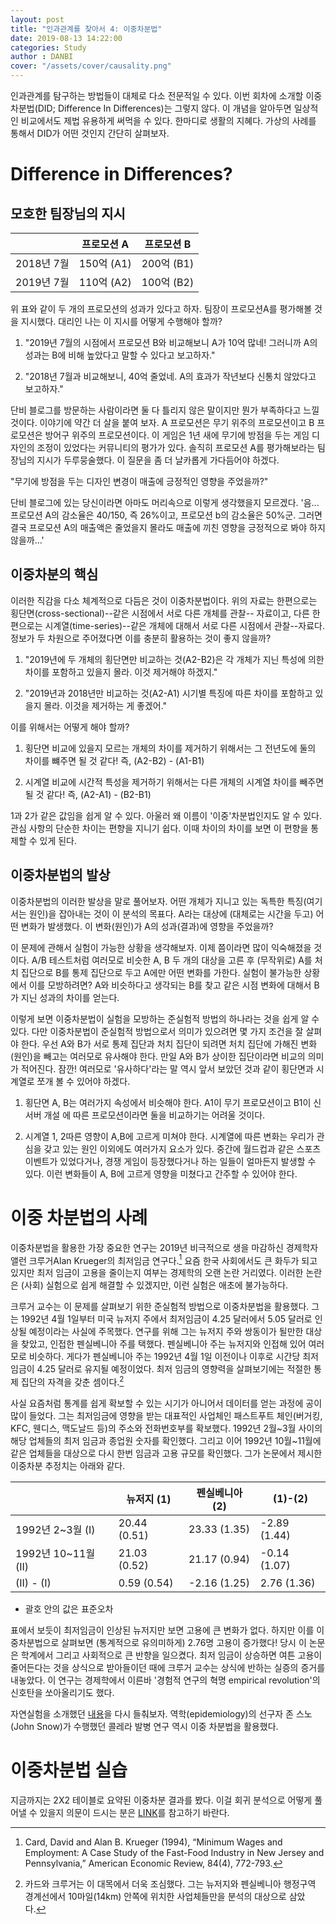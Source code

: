 ```yaml
---  
layout: post  
title: "인과관계를 찾아서 4: 이중차분법"  
date: 2019-08-13 14:22:00  
categories: Study  
author : DANBI  
cover: "/assets/cover/causality.png"  
---
```

인과관계를 탐구하는 방법들이 대체로 다소 전문적일 수 있다. 이번 회차에 소개할 이중차분법(DID; Difference In Differences)는 그렇지 않다. 이 개념을 알아두면 일상적인 비교에서도 제법 유용하게 써먹을 수 있다. 한마디로 생활의 지혜다. 가상의 사례를 통해서 DID가 어떤 것인지 간단히 살펴보자.

# Difference in Differences?

## 모호한 팀장님의 지시

  

| | 프로모션 A | 프로모션 B |
|---|---|---|
| 2018년 7월 | 150억 (A1) | 200억 (B1)|
| 2019년 7월 | 110억 (A2) | 100억 (B2)|

  
  

위 표와 같이 두 개의 프로모션의 성과가 있다고 하자. 팀장이 프로모션A를 평가해볼 것을 지시했다. 대리인 나는 이 지시를 어떻게 수행해야 할까?

  

1. "2019년 7월의 시점에서 프로모션 B와 비교해보니 A가 10억 많네! 그러니까 A의 성과는 B에 비해 높았다고 말할 수 있다고 보고하자."

2. "2018년 7월과 비교해보니, 40억 줄었네. A의 효과가 작년보다 신통치 않았다고 보고하자."

  

단비 블로그를 방문하는 사람이라면 둘 다 틀리지 않은 말이지만 뭔가 부족하다고 느낄 것이다. 이야기에 약간 더 살을 붙여 보자. A 프로모션은 무기 위주의 프로모션이고 B 프로모션은 방어구 위주의 프로모션이다. 이 게임은 1년 새에 무기에 방점을 두는 게임 디자인의 조정이 있었다는 커뮤니티의 평가가 있다. 솔직히 프로모션 A를 평가해보라는 팀장님의 지시가 두루뭉술했다. 이 질문을 좀 더 날카롭게 가다듬어야 하겠다.

  

"무기에 방점을 두는 디자인 변경이 매출에 긍정적인 영향을 주었을까?"

  

단비 블로그에 있는 당신이라면 아마도 머리속으로 이렇게 생각했을지 모르겠다. '음... 프로모션 A의 감소율은 40/150, 즉 26%이고, 프로모션 b의 감소율은 50%군. 그러면 결국 프로모션 A의 매출액은 줄었을지 몰라도 매출에 끼친 영향을 긍정적으로 봐야 하지 않을까...'

  

## 이중차분의 핵심

  

이러한 직감을 다소 체계적으로 다듬은 것이 이중차분법이다. 위의 자료는 한편으로는 횡단면(cross-sectional)--같은 시점에서 서로 다른 개체를 관찰-- 자료이고, 다른 한편으로는 시계열(time-series)--같은 개체에 대해서 서로 다른 시점에서 관찰--자료다. 정보가 두 차원으로 주어졌다면 이를 충분히 활용하는 것이 좋지 않을까?

  

1. "2019년에 두 개체의 횡단면만 비교하는 것(A2-B2)은 각 개체가 지닌 특성에 의한 차이를 포함하고 있을지 몰라. 이것 제거해야 하겠지."

2. "2019년과 2018년만 비교하는 것(A2-A1) 시기별 특징에 따른 차이를 포함하고 있을지 몰라. 이것을 제거하는 게 좋겠어."

  

이를 위해서는 어떻게 해야 할까?

  

1. 횡단면 비교에 있을지 모르는 개체의 차이를 제거하기 위해서는 그 전년도에 둘의 차이를 뺴주면 될 것 같다! 즉, (A2-B2) - (A1-B1)

2. 시계열 비교에 시간적 특성을 제거하기 위해서는 다른 개체의 시계열 차이를 빼주면 될 것 같다! 즉, (A2-A1) - (B2-B1)

  

1과 2가 같은 값임을 쉽게 알 수 있다. 아울러 왜 이름이 '이중'차분법인지도 알 수 있다. 관심 사항의 단순한 차이는 편향을 지니기 쉽다. 이때 차이의 차이를 보면 이 편향을 통제할 수 있게 된다.

  

## 이중차분법의 발상

  

이중차분법의 이러한 발상을 말로 풀어보자. 어떤 개체가 지니고 있는 독특한 특징(여기서는 원인)을 잡아내는 것이 이 분석의 목표다. A라는 대상에 (대체로는 시간을 두고) 어떤 변화가 발생했다. 이 변화(원인)가 A의 성과(결과)에 영향을 주었을까?

  

이 문제에 관해서 실험이 가능한 상황을 생각해보자. 이제 쯤이라면 많이 익숙해졌을 것이다. A/B 테스트처럼 여러모로 비슷한 A, B 두 개의 대상을 고른 후 (무작위로) A를 처치 집단으로 B를 통제 집단으로 두고 A에만 어떤 변화를 가한다. 실험이 불가능한 상황에서 이를 모방하려면? A와 비슷하다고 생각되는 B를 찾고 같은 시점 변화에 대해서 B가 지닌 성과의 차이를 얻는다.

  

이렇게 보면 이중차분법이 실험을 모방하는 준실험적 방법의 하나라는 것을 쉽게 알 수 있다. 다만 이중차분법이 준실험적 방법으로서 의미가 있으려면 몇 가지 조건을 잘 살펴야 한다. 우선 A와 B가 서로 통제 집단과 처치 집단이 되려면 처치 집단에 가해진 변화(원인)을 빼고는 여러모로 유사해야 한다. 만일 A와 B가 상이한 집단이라면 비교의 의미가 적어진다. 잠깐! 여러모로 '유사하다'라는 말 역시 앞서 보았던 것과 같이 횡단면과 시계열로 쪼개 볼 수 있어야 하겠다.

  

1. 횡단면 A, B는 여러가지 속성에서 비슷해야 한다. A1이 무기 프로모션이고 B1이 신서버 개설 에 따른 프로모션이라면 둘을 비교하기는 어려울 것이다.

2. 시계열 1, 2따른 영향이 A,B에 고르게 미쳐야 한다. 시계열에 따른 변화는 우리가 관심을 갖고 있는 원인 이외에도 여러가지 요소가 있다. 중간에 월드컵과 같은 스포츠 이벤트가 있었다거나, 경쟁 게임이 등장했다거나 하는 일들이 얼마든지 발생할 수 있다. 이런 변화들이 A, B에 고르게 영향을 미쳤다고 간주할 수 있어야 한다.

  
  

# 이중 차분법의 사례

  

이중차분법을 활용한 가장 중요한 연구는 2019년 비극적으로 생을 마감하신 경제학자 앨런 크루거Alan Krueger의 최저임금 연구다.[^1] 요즘 한국 사회에서도 큰 화두가 되고 있지만 최저 임금이 고용을 줄이는지 여부는 경제학의 오랜 논란 거리였다. 이러한 논란은 (사회) 실험으로 쉽게 해결할 수 있겠지만, 이런 실험은 애초에 불가능하다.

  

크루거 교수는 이 문제를 살펴보기 위한 준실험적 방법으로 이중차분법을 활용했다. 그는 1992년 4월 1일부터 미국 뉴저지 주에서 최저임금이 4.25 달러에서 5.05 달러로 인상될 예정이라는 사실에 주목했다. 연구를 위해 그는 뉴저지 주와 쌍동이가 될만한 대상을 찾았고, 인접한 펜실베니아 주를 택했다. 펜실베니아 주는 뉴저지와 인접해 있어 여러모로 비슷하다. 게다가 펜실베니아 주는 1992년 4월 1일 이전이나 이후로 시간당 최저임금이 4.25 달러로 유지될 예정이었다. 최저 임금의 영향력을 살펴보기에는 적절한 통제 집단의 자격을 갖춘 셈이다.[^2]

  

[^1]: Card, David and Alan B. Krueger (1994), “Minimum Wages and Employment: A Case Study of the Fast-Food Industry in New Jersey and Pennsylvania,” American Economic Review, 84(4), 772-793.

  

[^2]: 카드와 크루거는 이 대목에서 더욱 조심했다. 그는 뉴저지와 펜실베니아 행정구역 경계선에서 10마일(14km) 안쪽에 위치한 사업체들만을 분석의 대상으로 삼았다.

  

사실 요즘처럼 통계를 쉽게 확보할 수 있는 시기가 아니어서 데이터를 얻는 과정에 공이 많이 들었다. 그는 최저임금에 영향을 받는 대표적인 사업체인 패스트푸트 체인(버거킹, KFC, 웬디스, 맥도날드 등)의 주소와 전화번호부를 확보했다. 1992년 2월~3월 사이의 해당 업체들의 최저 임금과 종업원 숫자를 확인했다. 그리고 이어 1992년 10월~11월에 같은 업체들을 대상으로 다시 한번 임금과 고용 규모를 확인했다. 그가 논문에서 제시한 이중차분 추정치는 아래와 같다.

| | 뉴저지 (1) | 펜실베니아 (2) | (1)-(2)|
|---|---|---|---|
| 1992년 2~3월 (I) | 20.44 (0.51) | 23.33 (1.35) | -2.89 (1.44) |
| 1992년 10~11월 (II) | 21.03 (0.52) | 21.17 (0.94) | -0.14 (1.07) |
| (II) - (I) | 0.59 (0.54) | -2.16 (1.25) | 2.76 (1.36) |

* 괄호 안의 값은 표준오차
  

표에서 보듯이 최저임금이 인상된 뉴저지만 보면 고용에 큰 변화가 없다. 하지만 이를 이중차분법으로 살펴보면 (통계적으로 유의미하게) 2.76명 고용이 증가했다! 당시 이 논문은 학계에서 그리고 사회적으로 큰 반향을 일으켰다. 최저 임금이 상승하면 여튼 고용이 줄어든다는 것을 상식으로 받아들이던 때에 크루거 교수는 상식에 반하는 실증의 증거를 내놓았다. 이 연구는 경제학에서 이른바 '경험적 연구의 혁명 empirical revolution'의 신호탄을 쏘아올리기도 했다. 

자연실험을 소개했던 [내용](https://danbi-ncsoft.github.io/study/2018/07/09/natural_experiment.html)을 다시 들춰보자. 역학(epidemiology)의 선구자 존 스노(John Snow)가 수행했던 콜레라 발병 연구 역시 이중 차분법을 활용했다.

  

# 이중차분법 실습

  

지금까지는 2X2 테이블로 요약된 이중차분 결과를 봤다. 이걸 회귀 분석으로 어떻게 풀어낼 수 있을지 의문이 드시는 분은 [LINK](https://anarinsk.github.io/rstat-danbi_did/)를 참고하기 바란다.
<!--stackedit_data:
eyJoaXN0b3J5IjpbLTkwODkzMTI2OSwzOTQ1MzQzOTYsLTIyNj
gzMjU3OSwtNzE5MjYzNjU3LDM0NzcxOTQ5NSwtMjA4MzI3NDI0
NF19
-->